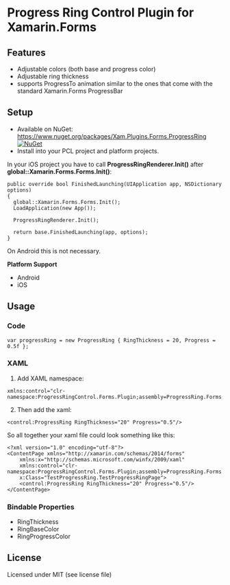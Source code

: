 # Progress Ring Control Plugin for Xamarin.Forms

## Features
* Adjustable colors (both base and progress color)
* Adjustable ring thickness
* supports ProgressTo animation similar to the ones that come with the standard Xamarin.Forms ProgressBar

## Setup

* Available on NuGet: https://www.nuget.org/packages/Xam.Plugins.Forms.ProgressRing [![NuGet](https://img.shields.io/nuget/v/Xam.Plugins.Forms.ProgressRing.svg?label=NuGet)](https://www.nuget.org/packages/Xam.Plugins.Forms.ProgressRing/)
* Install into your PCL project and platform projects.

In your iOS project you have to call __ProgressRingRenderer.Init()__ after __global::Xamarin.Forms.Forms.Init()__:
```
public override bool FinishedLaunching(UIApplication app, NSDictionary options)
{
  global::Xamarin.Forms.Forms.Init();
  LoadApplication(new App());
  
  ProgressRingRenderer.Init();

  return base.FinishedLaunching(app, options);
}
```

On Android this is not necessary.

**Platform Support**
* Android
* iOS

## Usage

### Code
```
var progressRing = new ProgressRing { RingThickness = 20, Progress = 0.5f };
```

### XAML
1. Add XAML namespace:
```
xmlns:control="clr-namespace:ProgressRingControl.Forms.Plugin;assembly=ProgressRing.Forms.Plugin"
```

2. Then add the xaml:
```
<control:ProgressRing RingThickness="20" Progress="0.5"/>
```
So all together your xaml file could look something like this:
```
<?xml version="1.0" encoding="utf-8"?>
<ContentPage xmlns="http://xamarin.com/schemas/2014/forms"
    xmlns:x="http://schemas.microsoft.com/winfx/2009/xaml"
    xmlns:control="clr-namespace:ProgressRingControl.Forms.Plugin;assembly=ProgressRing.Forms.Plugin"
    x:Class="TestProgressRing.TestProgressRingPage">
	<control:ProgressRing RingThickness="20" Progress="0.5"/>
</ContentPage>

```

### Bindable Properties
* RingThickness
* RingBaseColor
* RingProgressColor

## License
Licensed under MIT (see license file)
